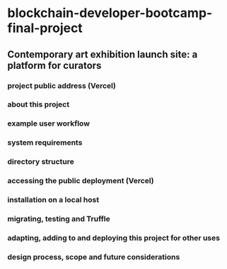 # blockchain-developer-bootcamp-final-project

## Contemporary art exhibition launch site: a platform for curators


### project public address (Vercel)


### about this project


### example user workflow


### system requirements 


### directory structure


### accessing the public deployment (Vercel)


### installation on a local host


### migrating, testing and Truffle


### adapting, adding to and deploying this project for other uses


### design process, scope and future considerations